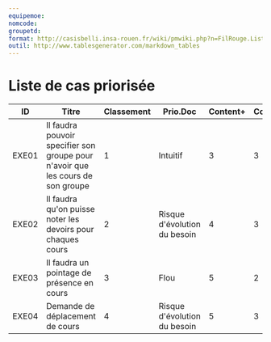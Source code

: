 ```yaml
---
equipemoe: 
nomcode: 
groupetd: 
format: http://casisbelli.insa-rouen.fr/wiki/pmwiki.php?n=FilRouge.ListeCasPriorisee
outil: http://www.tablesgenerator.com/markdown_tables
---
```

# Liste de cas priorisée

| ID    | Titre                                                                            | Classement | Prio.Doc                     | Content+ | Content- | Antécédents | Format | Maquette |
|-------|----------------------------------------------------------------------------------|------------|------------------------------|----------|----------|-------------|--------|----------|
| EXE01 | Il faudra pouvoir specifier son groupe pour n'avoir que les cours de son groupe | 1          | Intuitif                     | 3        | 3        | aucun       | COK    | 0        |
| EXE02 | Il faudra qu'on puisse noter les devoirs pour chaques cours                     | 2          | Risque d'évolution du besoin | 4        | 3        | EXE01       | COK    | 1        |
| EXE03 | Il faudra un pointage de présence en cours                                       | 3          | Flou                         | 5        | 2        | aucun       | COK    | 0        |
| EXE04 | Demande de déplacement de cours                                                  | 4          | Risque d'évolution du besoin | 5        | 3        | EXE01       | COK    | 1        |

